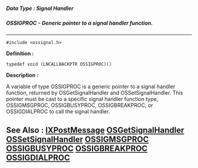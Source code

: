 ##### Data Type : Signal Handler
##### OSSIGPROC - Generic pointer to a signal handler function.
---
```
#include <ossignal.h>
```

**Definition :**
```
typedef void (LNCALLBACKPTR OSSIGPROC)()
```

**Description :**

A variable of type OSSIGPROC is a generic pointer to a signal handler function, returned by OSGetSignalHandler and OSSetSignalHandler.  This pointer must be cast to a specific signal handler function type, OSSIGMSGPROC, OSSIGBUSYPROC, OSSIGBREAKPROC, or OSSIGDIALPROC to call the signal handler.


**See Also :**
[IXPostMessage](/domino-c-api-docs/reference/Func/IXPostMessage)
[OSGetSignalHandler](/domino-c-api-docs/reference/Func/OSGetSignalHandler)
[OSSetSignalHandler](/domino-c-api-docs/reference/Func/OSSetSignalHandler)
[OSSIGMSGPROC](/domino-c-api-docs/reference/Data/OSSIGMSGPROC)
[OSSIGBUSYPROC](/domino-c-api-docs/reference/Data/OSSIGBUSYPROC)
[OSSIGBREAKPROC](/domino-c-api-docs/reference/Data/OSSIGBREAKPROC)
[OSSIGDIALPROC](/domino-c-api-docs/reference/Data/OSSIGDIALPROC)
---
